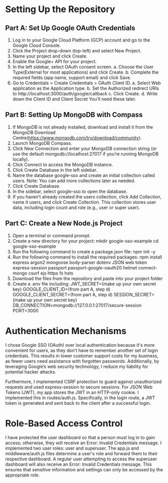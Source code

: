 # Setting Up the Repository

## Part A: Set Up Google OAuth Credentials

1. Log in to your Google Cloud Platform (GCP) account and go to the Google Cloud Console.
2. Click the Project drop-down (top-left) and select New Project.
3. Name your project and click Create.
4. Enable the Google+ API for your project.
5. In the left sidebar, select OAuth consent screen.
   a. Choose the User Type(External for most applications) and click Create.
   b. Complete the required fields (app name, support email) and click Save.
6. Go to Credentials > Create Credentials > OAuth Client ID.
   a. Select Web application as the Application type.
   b. Set the Authorized redirect URIs to http://localhost:3000/auth/google/callback
   c. Click Create.
   d. Write down the Client ID and Client Secret You’ll need these later.

## Part B: Setting Up MongoDB with Compass

1. If MongoDB is not already installed, download and install it from the MongoDB Download Centre(https://www.mongodb.com/try/download/community).
2. Launch MongoDB Compass.
3. Click New Connection and enter your MongoDB connection string (or use the default mongodb://localhost:27017 if you’re running MongoDB locally).
4. Click Connect to access the MongoDB instance.
5. Click Create Database in the left sidebar.
6. Name the database google-sso and create an initial collection called users.
   Note: You can add more collections later as needed.
7. Click Create Database.
8. In the sidebar, select google-sso to open the database.
9. If you haven’t already created the users collection, click Add Collection, name it users, and click Create Collection. This collection stores user data, including login count and role (e.g., user or super user).

## Part C: Create a New Node.js Project

1. Open a terminal or command prompt.
2. Create a new directory for your project:
   mkdir google-sso-example
   cd google-sso-example
3. Run the following command to create a package.json file: npm init -y
4. Run the following command to install the required packages:
   npm install express argon2 mongoose body-parser dotenv JSON web token express-session passport passport-google-oauth20 helmet connect-mongo csurf ejs https fs hsts
5. Download the files from the repository and paste into your project folder
6. Create a .env file including:
   JWT_SECRET=(make up your own secret key)
   GOOGLE_CLIENT_ID=(from part A, step d)
   GOOGLE_CLIENT_SECRET=(from part A, step d)
   SESSION_SECRET=(make up your own secret key)
   DB_CONNECTION=mongodb://127.0.0.1:27017/secure-session
   PORT=3000

# Authentication Mechanisms

I chose Google SSO (OAuth) over local authentication because it's more convenient for users, as they don’t have to remember another set of login credentials. This results in lower customer support costs for my business, as fewer users need assistance with forgotten passwords. Additionally, by leveraging Google’s web security technology, I reduce my liability for potential hacker attacks.

Furthermore, I implemented CSRF protection to guard against unauthorized requests and used express-session to secure sessions. For JSON Web Tokens (JWT), my app stores the JWT in an HTTP-only cookie. I implemented this in routes/auth.js. Specifically, in the login route, a JWT token is generated and sent back to the client after a successful login.

# Role-Based Access Control

I have protected the user dashboard so that a person must log in to gain access; otherwise, they will receive an Error: Invalid Credentials message. I implemented two user roles: user and superuser. The app.js and middleware/auth.js files determine a user's role and forward them to their respective dashboard. A regular user attempting to access the superuser dashboard will also receive an Error: Invalid Credentials message. This ensures that sensitive information and settings can only be accessed by the appropriate role.
